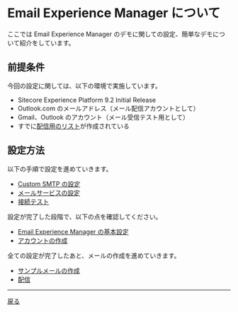 # Email Experience Manager について

ここでは Email Experience Manager のデモに関しての設定、簡単なデモについて紹介をしています。

## 前提条件

今回の設定に関しては、以下の環境で実施しています。

* Sitecore Experience Platform 9.2 Initial Release
* Outlook.com のメールアドレス（メール配信アカウントとして）
* Gmail、Outlook のアカウント（メール受信テスト用として）
* すでに[配信用のリスト](../ListManager/)が作成されている

## 設定方法

以下の手順で設定を進めていきます。
* [Custom SMTP の設定](CustomSMTP.md)
* [メールサービスの設定](MailServer.md)
* [接続テスト](ConnectionTest.md)

設定が完了した段階で、以下の点を確認してください。

* [Email Experience Manager の基本設定](settings.md)
* [アカウントの作成](createAccount.md)

全ての設定が完了したあと、メールの作成を進めていきます。

* [サンプルメールの作成](createEmail.md)
* [配信](delivery.md)

---
[戻る](../)